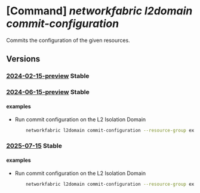 # [Command] _networkfabric l2domain commit-configuration_

Commits the configuration of the given resources.

## Versions

### [2024-02-15-preview](/Resources/mgmt-plane/L3N1YnNjcmlwdGlvbnMve30vcmVzb3VyY2Vncm91cHMve30vcHJvdmlkZXJzL21pY3Jvc29mdC5tYW5hZ2VkbmV0d29ya2ZhYnJpYy9sMmlzb2xhdGlvbmRvbWFpbnMve30vY29tbWl0Y29uZmlndXJhdGlvbg==/2024-02-15-preview.xml) **Stable**

<!-- mgmt-plane /subscriptions/{}/resourcegroups/{}/providers/microsoft.managednetworkfabric/l2isolationdomains/{}/commitconfiguration 2024-02-15-preview -->

### [2024-06-15-preview](/Resources/mgmt-plane/L3N1YnNjcmlwdGlvbnMve30vcmVzb3VyY2Vncm91cHMve30vcHJvdmlkZXJzL21pY3Jvc29mdC5tYW5hZ2VkbmV0d29ya2ZhYnJpYy9sMmlzb2xhdGlvbmRvbWFpbnMve30vY29tbWl0Y29uZmlndXJhdGlvbg==/2024-06-15-preview.xml) **Stable**

<!-- mgmt-plane /subscriptions/{}/resourcegroups/{}/providers/microsoft.managednetworkfabric/l2isolationdomains/{}/commitconfiguration 2024-06-15-preview -->

#### examples

- Run commit configuration on the L2 Isolation Domain
    ```bash
        networkfabric l2domain commit-configuration --resource-group example-rg --resource-name example-l2domain
    ```

### [2025-07-15](/Resources/mgmt-plane/L3N1YnNjcmlwdGlvbnMve30vcmVzb3VyY2Vncm91cHMve30vcHJvdmlkZXJzL21pY3Jvc29mdC5tYW5hZ2VkbmV0d29ya2ZhYnJpYy9sMmlzb2xhdGlvbmRvbWFpbnMve30vY29tbWl0Y29uZmlndXJhdGlvbg==/2025-07-15.xml) **Stable**

<!-- mgmt-plane /subscriptions/{}/resourcegroups/{}/providers/microsoft.managednetworkfabric/l2isolationdomains/{}/commitconfiguration 2025-07-15 -->

#### examples

- Run commit configuration on the L2 Isolation Domain
    ```bash
        networkfabric l2domain commit-configuration --resource-group example-rg --resource-name example-l2domain
    ```
